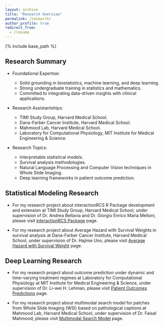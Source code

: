 ```yaml
---
layout: archive
title: "Research Overview"
permalink: /research/
author_profile: true
redirect_from:
  - /resume
---
```


{% include base_path %}

## Research Summary

* Foundational Expertise:
  * Solid grounding in biostatistics, machine learning, and deep learning.
  * Strong undergraduate training in statistics and mathematics.
  * Committed to integrating data-driven insights with clinical applications.

* Research Assistantships:
  * TIMI Study Group, Harvard Medical School.
  * Dana-Farber Cancer Institute, Harvard Medical School.
  * Mahmood Lab, Harvard Medical School.
  * Laboratory for Computational Physiology, MIT Institute for Medical Engineering & Science.

* Research Topics:
  * Interpretable statistical models.
  * Survival analysis methodologies.
  * Natural Language Processing and Computer Vision techniques in Whole Slide Imaging.
  * Deep learning frameworks in patient outcome prediction.


## Statistical Modeling Research

* For my research project about interactionRCS R Package development and extension at TIMI Study Group, Harvard Medical School, under supervision of Dr. Andrea Bellavia and Dr. Giorgio Enrico Maria Melloni, please visit [interactionRCS Package](https://kkevin821.github.io/interactionRCS_Package/) page.
  
* For my research project about Average Hazard with Survival Weights in survival analysis at Dana-Farber Cancer Institute, Harvard Medical School, under supervision of Dr. Hajime Uno, please visit [Average Hazard with Survival Weight](https://kkevin821.github.io/Average_Hazard/) page.

## Deep Learning Research

* For my research project about outcome prediction under dynamic and time-varying treatment regimes at Laboratory for Computational Physiology at MIT Institute for Medical Engineering & Science, under supervision of Dr. Li-wei H. Lehman, please visit [Patient Outcomes Predictions](https://kkevin821.github.io/Outcome_Predictions/) page.

* For my research project about multimodal search model for patches from Whole Slide Imaging (WSI) based on pathological captions at Mahmood Lab, Harvard Medical School, under supervision of Dr. Faisal Mahmood, please visit [Multimodal Search Model](https://kkevin821.github.io/Search_Model/) page.
